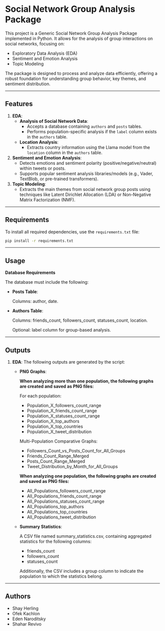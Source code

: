 # Social Network Group Analysis Package

This project is a Generic Social Network Group Analysis Package implemented in Python. It allows for the analysis of group interactions on social networks, focusing on:
- Exploratory Data Analysis (EDA)
- Sentiment and Emotion Analysis
- Topic Modeling

The package is designed to process and analyze data efficiently, offering a robust foundation for understanding group behavior, key themes, and sentiment distribution.

---

## Features

1. **EDA**:
   - **Analysis of Social Network Data**:
      - Accepts a database containing `authors` and `posts` tables.
      - Performs population-specific analysis if the `label` column exists in the `authors` table.
   - **Location Analysis**:
      - Extracts country information using the Llama model from the `location` column in the `authors` table.
2. **Sentiment and Emotion Analysis**:
   - Detects emotions and sentiment polarity (positive/negative/neutral) within tweets or posts.
   - Supports popular sentiment analysis libraries/models (e.g., Vader, TextBlob, or pre-trained transformers).
3. **Topic Modeling**:
   - Extracts the main themes from social network group posts using techniques like Latent Dirichlet Allocation (LDA) or Non-Negative Matrix Factorization (NMF).
---

## Requirements

To install all required dependencies, use the `requirements.txt` file:

```bash
pip install -r requirements.txt
```

---

## Usage

**Database Requirements**

The database must include the following:

- **Posts Table**:
  
   Columns: author, date.
  
- **Authors Table**:
  
   Columns: friends_count, followers_count, statuses_count, location.
  
   Optional: label column for group-based analysis.

---

## Outputs

1. **EDA**:
   The following outputs are generated by the script:
   - **PNG Graphs**:
     
      **When analyzing more than one population, the following graphs are created and saved as PNG files:**
     
      For each population:
      - Population_X_followers_count_range
      - Population_X_friends_count_range
      - Population_X_statuses_count_range
      - Population_X_top_authors
      - Population_X_top_countries
      - Population_X_tweet_distribution
      
      Multi-Population Comparative Graphs:
      - Followers_Count_vs_Posts_Count_for_All_Groups
      - Friends_Count_Range_Merged
      - Posts_Count_Range_Merged
      - Tweet_Distribution_by_Month_for_All_Groups
    
       **When analyzing one population, the following graphs are created and saved as PNG files:**
     
      - All_Populations_followers_count_range
      - All_Populations_friends_count_range
      - All_Populations_statuses_count_range
      - All_Populations_top_authors
      - All_Populations_top_countries
      - All_Populations_tweet_distribution
   
   - **Summary Statistics**:
     
     A CSV file named summary_statistics.csv, containing aggregated statistics for the following columns:
      - friends_count
      - followers_count
      - statuses_count
    
     Additionally, the CSV includes a group column to indicate the population to which the statistics belong.

---

## Authors
- Shay Herling 
- Ofek Kachlon
- Eden Naroditsky
- Shahar Revivo
